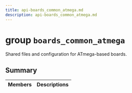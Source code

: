 ```yaml
---
title: api-boards_common_atmega.md
description: api-boards_common_atmega.md
---
```

# group `boards_common_atmega` 

Shared files and configuration for ATmega-based boards.

## Summary

 Members                        | Descriptions                                
--------------------------------|---------------------------------------------


